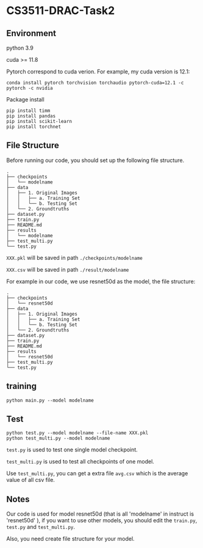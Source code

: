 # CS3511-DRAC-Task2

## Environment
python 3.9

cuda >= 11.8

Pytorch correspond to cuda verion. For example, my cuda version is 12.1:
```
conda install pytorch torchvision torchaudio pytorch-cuda=12.1 -c pytorch -c nvidia
```
Package install
```
pip install timm
pip install pandas
pip install scikit-learn
pip install torchnet
```

## File Structure
Before running our code, you should set up the following file structure.
```
.
├── checkpoints
│   └── modelname
├── data
│   ├── 1. Original Images
│   │   ├── a. Training Set
│   │   └── b. Testing Set
│   └── 2. Groundtruths
├── dataset.py
├── train.py
├── README.md
├── results
│   └── modelname
├── test_multi.py
└── test.py
```

`XXX.pkl` will be saved in path `./checkpoints/modelname`

`XXX.csv` will be saved in path `./result/modelname`

For example in our code, we use resnet50d as the model, the file structure:
```
.
├── checkpoints
│   └── resnet50d
├── data
│   ├── 1. Original Images
│   │   ├── a. Training Set
│   │   └── b. Testing Set
│   └── 2. Groundtruths
├── dataset.py
├── train.py
├── README.md
├── results
│   └── resnet50d
├── test_multi.py
└── test.py
```

## training
```
python main.py --model modelname
```
## Test
```
python test.py --model modelname --file-name XXX.pkl
python test_multi.py --model modelname
```
`test.py` is used to test one single model checkpoint.

`test_multi.py` is used to test all checkpoints of one model. 

Use `test_multi.py`, you can get a extra file `avg.csv` which is the average value of all csv file.

## Notes
Our code is used for model resnet50d (that is all 'modelname' in instruct is 'resnet50d' ), if you want to use other models, you should edit the `train.py`, `test.py` and `test_multi.py`.

Also, you need create file structure for your model.
